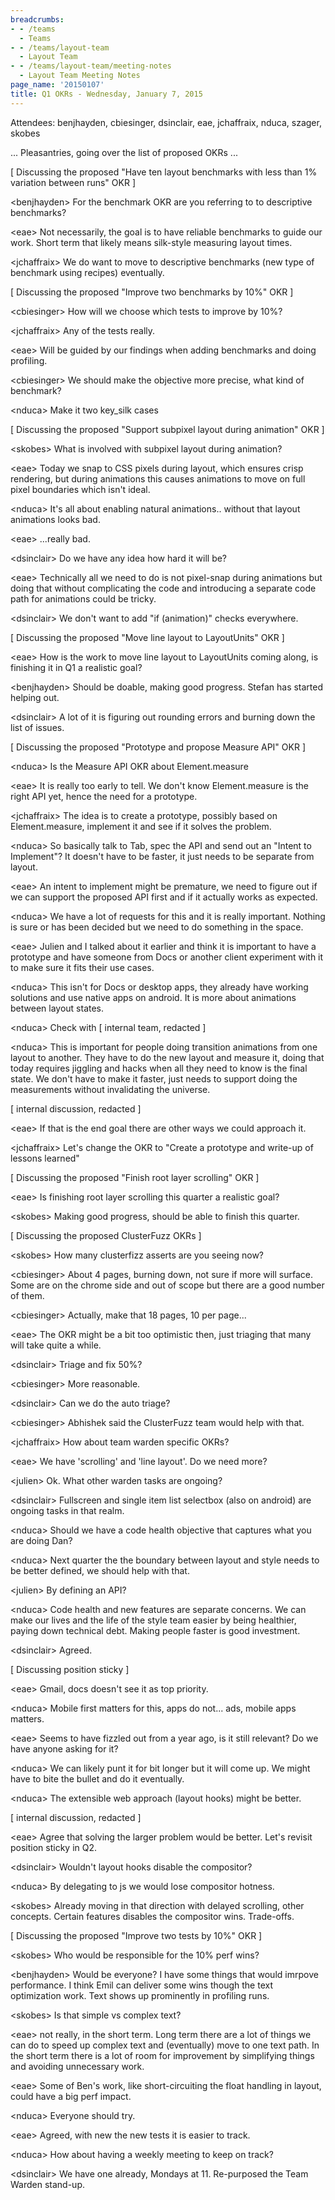 ```yaml
---
breadcrumbs:
- - /teams
  - Teams
- - /teams/layout-team
  - Layout Team
- - /teams/layout-team/meeting-notes
  - Layout Team Meeting Notes
page_name: '20150107'
title: Q1 OKRs - Wednesday, January 7, 2015
---
```


Attendees: benjhayden, cbiesinger, dsinclair, eae, jchaffraix, nduca, szager,
skobes

... Pleasantries, going over the list of proposed OKRs ...

\[ Discussing the proposed "Have ten layout benchmarks with less than 1%
variation between runs" OKR \]

&lt;benjhayden&gt; For the benchmark OKR are you referring to to descriptive
benchmarks?

&lt;eae&gt; Not necessarily, the goal is to have reliable benchmarks to guide
our work. Short term that likely means silk-style measuring layout times.

&lt;jchaffraix&gt; We do want to move to descriptive benchmarks (new type of
benchmark using recipes) eventually.

\[ Discussing the proposed "Improve two benchmarks by 10%" OKR \]

&lt;cbiesinger&gt; How will we choose which tests to improve by 10%?

&lt;jchaffraix&gt; Any of the tests really.

&lt;eae&gt; Will be guided by our findings when adding benchmarks and doing
profiling.

&lt;cbiesinger&gt; We should make the objective more precise, what kind of
benchmark?

&lt;nduca&gt; Make it two key_silk cases

\[ Discussing the proposed "Support subpixel layout during animation" OKR \]

&lt;skobes&gt; What is involved with subpixel layout during animation?

&lt;eae&gt; Today we snap to CSS pixels during layout, which ensures crisp
rendering, but during animations this causes animations to move on full pixel
boundaries which isn't ideal.

&lt;nduca&gt; It's all about enabling natural animations.. without that layout
animations looks bad.

&lt;eae&gt; ...really bad.

&lt;dsinclair&gt; Do we have any idea how hard it will be?

&lt;eae&gt; Technically all we need to do is not pixel-snap during animations
but doing that without complicating the code and introducing a separate code
path for animations could be tricky.

&lt;dsinclair&gt; We don't want to add "if (animation)" checks everywhere.

\[ Discussing the proposed "Move line layout to LayoutUnits" OKR \]

&lt;eae&gt; How is the work to move line layout to LayoutUnits coming along, is
finishing it in Q1 a realistic goal?

&lt;benjhayden&gt; Should be doable, making good progress. Stefan has started
helping out.

&lt;dsinclair&gt; A lot of it is figuring out rounding errors and burning down
the list of issues.

\[ Discussing the proposed "Prototype and propose Measure API" OKR \]

&lt;nduca&gt; Is the Measure API OKR about Element.measure

&lt;eae&gt; It is really too early to tell. We don't know Element.measure is the
right API yet, hence the need for a prototype.

&lt;jchaffraix&gt; The idea is to create a prototype, possibly based on
Element.measure, implement it and see if it solves the problem.

&lt;nduca&gt; So basically talk to Tab, spec the API and send out an "Intent to
Implement"? It doesn't have to be faster, it just needs to be separate from
layout.

&lt;eae&gt; An intent to implement might be premature, we need to figure out if
we can support the proposed API first and if it actually works as expected.

&lt;nduca&gt; We have a lot of requests for this and it is really important.
Nothing is sure or has been decided but we need to do something in the space.

&lt;eae&gt; Julien and I talked about it earlier and think it is important to
have a prototype and have someone from Docs or another client experiment with it
to make sure it fits their use cases.

&lt;nduca&gt; This isn't for Docs or desktop apps, they already have working
solutions and use native apps on android. It is more about animations between
layout states.

&lt;nduca&gt; Check with \[ internal team, redacted \]

&lt;nduca&gt; This is important for people doing transition animations from one
layout to another. They have to do the new layout and measure it, doing that
today requires jiggling and hacks when all they need to know is the final state.
We don't have to make it faster, just needs to support doing the measurements
without invalidating the universe.

\[ internal discussion, redacted \]

&lt;eae&gt; If that is the end goal there are other ways we could approach it.

&lt;jchaffraix&gt; Let's change the OKR to "Create a prototype and write-up of
lessons learned"

\[ Discussing the proposed "Finish root layer scrolling" OKR \]

&lt;eae&gt; Is finishing root layer scrolling this quarter a realistic goal?

&lt;skobes&gt; Making good progress, should be able to finish this quarter.

\[ Discussing the proposed ClusterFuzz OKRs \]

&lt;skobes&gt; How many clusterfizz asserts are you seeing now?

&lt;cbiesinger&gt; About 4 pages, burning down, not sure if more will surface.
Some are on the chrome side and out of scope but there are a good number of
them.

&lt;cbiesinger&gt; Actually, make that 18 pages, 10 per page...

&lt;eae&gt; The OKR might be a bit too optimistic then, just triaging that many
will take quite a while.

&lt;dsinclair&gt; Triage and fix 50%?

&lt;cbiesinger&gt; More reasonable.

&lt;dsinclair&gt; Can we do the auto triage?

&lt;cbiesinger&gt; Abhishek said the ClusterFuzz team would help with that.

&lt;jchaffraix&gt; How about team warden specific OKRs?

&lt;eae&gt; We have 'scrolling' and 'line layout'. Do we need more?

&lt;julien&gt; Ok. What other warden tasks are ongoing?

&lt;dsinclair&gt; Fullscreen and single item list selectbox (also on android)
are ongoing tasks in that realm.

&lt;nduca&gt; Should we have a code health objective that captures what you are
doing Dan?

&lt;nduca&gt; Next quarter the the boundary between layout and style needs to be
better defined, we should help with that.

&lt;julien&gt; By defining an API?

&lt;nduca&gt; Code health and new features are separate concerns. We can make
our lives and the life of the style team easier by being healthier, paying down
technical debt. Making people faster is good investment.

&lt;dsinclair&gt; Agreed.

\[ Discussing position sticky \]

&lt;eae&gt; Gmail, docs doesn't see it as top priority.

&lt;nduca&gt; Mobile first matters for this, apps do not... ads, mobile apps
matters.

&lt;eae&gt; Seems to have fizzled out from a year ago, is it still relevant? Do
we have anyone asking for it?

&lt;nduca&gt; We can likely punt it for bit longer but it will come up. We might
have to bite the bullet and do it eventually.

&lt;nduca&gt; The extensible web approach (layout hooks) might be better.

\[ internal discussion, redacted \]

&lt;eae&gt; Agree that solving the larger problem would be better. Let's revisit
position sticky in Q2.

&lt;dsinclair&gt; Wouldn't layout hooks disable the compositor?

&lt;nduca&gt; By delegating to js we would lose compositor hotness.

&lt;skobes&gt; Already moving in that direction with delayed scrolling, other
concepts. Certain features disables the compositor wins. Trade-offs.

\[ Discussing the proposed "Improve two tests by 10%" OKR \]

&lt;skobes&gt; Who would be responsible for the 10% perf wins?

&lt;benjhayden&gt; Would be everyone? I have some things that would imrpove
performance. I think Emil can deliver some wins though the text optimization
work. Text shows up prominently in profiling runs.

&lt;skobes&gt; Is that simple vs complex text?

&lt;eae&gt; not really, in the short term. Long term there are a lot of things
we can do to speed up complex text and (eventually) move to one text path. In
the short term there is a lot of room for improvement by simplifying things and
avoiding unnecessary work.

&lt;eae&gt; Some of Ben's work, like short-circuiting the float handling in
layout, could have a big perf impact.

&lt;nduca&gt; Everyone should try.

&lt;eae&gt; Agreed, with new the new tests it is easier to track.

&lt;nduca&gt; How about having a weekly meeting to keep on track?

&lt;dsinclair&gt; We have one already, Mondays at 11. Re-purposed the Team
Warden stand-up.